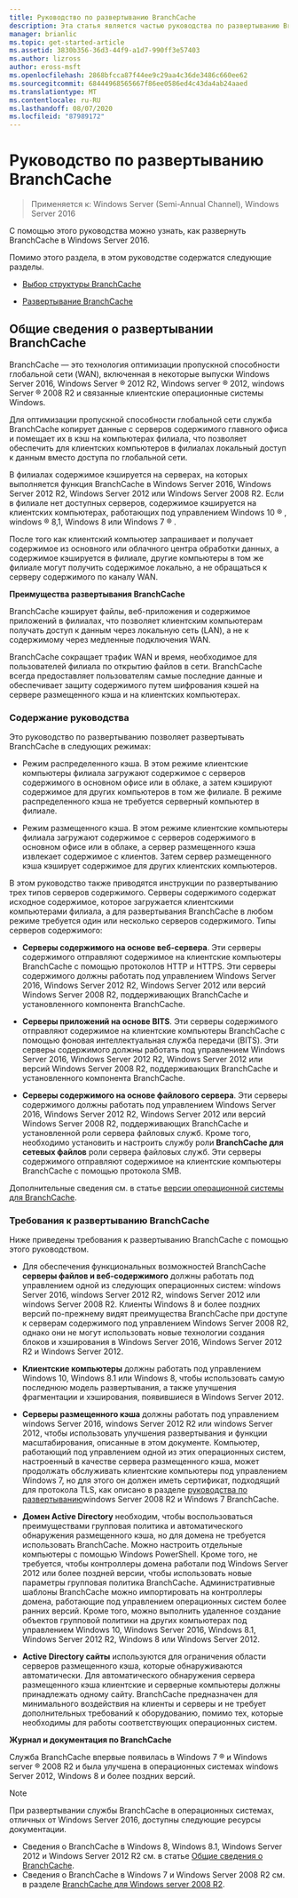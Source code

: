 ```yaml
---
title: Руководство по развертыванию BranchCache
description: Эта статья является частью руководства по развертыванию BranchCache для Windows Server 2016, в котором показано, как развернуть BranchCache в распределенном и размещенном режимах кэша для оптимизации использования пропускной способности глобальной сети в филиалах.
manager: brianlic
ms.topic: get-started-article
ms.assetid: 3830b356-36d3-44f9-a1d7-990ff3e57403
ms.author: lizross
author: eross-msft
ms.openlocfilehash: 2868bfcca87f44ee9c29aa4c36de3486c660ee62
ms.sourcegitcommit: 68444968565667f86ee0586ed4c43da4ab24aaed
ms.translationtype: MT
ms.contentlocale: ru-RU
ms.lasthandoff: 08/07/2020
ms.locfileid: "87989172"
---
```

# <a name="branchcache-deployment-guide"></a>Руководство по развертыванию BranchCache

>Применяется к: Windows Server (Semi-Annual Channel), Windows Server 2016

С помощью этого руководства можно узнать, как развернуть BranchCache в Windows Server 2016.

Помимо этого раздела, в этом руководстве содержатся следующие разделы.

-   [Выбор структуры BranchCache](../../branchcache/plan/Choosing-a-BranchCache-Design.md)

-   [Развертывание BranchCache](../../branchcache/deploy/Deploy-BranchCache.md)

## <a name="branchcache-deployment-overview"></a>Общие сведения о развертывании BranchCache

BranchCache — это технология оптимизации пропускной способности глобальной сети (WAN), включенная в некоторые выпуски Windows Server 2016, Windows Server &reg; 2012 R2, Windows server &reg; 2012, windows Server &reg; 2008 R2 и связанные клиентские операционные системы Windows.

Для оптимизации пропускной способности глобальной сети служба BranchCache копирует данные с серверов содержимого главного офиса и помещает их в кэш на компьютерах филиала, что позволяет обеспечить для клиентских компьютеров в филиалах локальный доступ к данным вместо доступа по глобальной сети.

В филиалах содержимое кэшируется на серверах, на которых выполняется функция BranchCache в Windows Server 2016, Windows Server 2012 R2, Windows Server 2012 или Windows Server 2008 R2. Если в филиале нет доступных серверов, содержимое кэшируется на клиентских компьютерах, работающих под управлением Windows 10 &reg; , windows &reg; 8,1, Windows 8 или Windows 7 &reg; .

После того как клиентский компьютер запрашивает и получает содержимое из основного или облачного центра обработки данных, а содержимое кэшируется в филиале, другие компьютеры в том же филиале могут получить содержимое локально, а не обращаться к серверу содержимого по каналу WAN.

**Преимущества развертывания BranchCache**

BranchCache кэширует файлы, веб-приложения и содержимое приложений в филиалах, что позволяет клиентским компьютерам получать доступ к данным через локальную сеть (LAN), а не к содержимому через медленные подключения WAN.

BranchCache сокращает трафик WAN и время, необходимое для пользователей филиала по открытию файлов в сети.  BranchCache всегда предоставляет пользователям самые последние данные и обеспечивает защиту содержимого путем шифрования кэшей на сервере размещенного кэша и на клиентских компьютерах.

### <a name="what-this-guide-provides"></a>Содержание руководства
Это руководство по развертыванию позволяет развертывать BranchCache в следующих режимах:

-   Режим распределенного кэша. В этом режиме клиентские компьютеры филиала загружают содержимое с серверов содержимого в основном офисе или в облаке, а затем кэшируют содержимое для других компьютеров в том же филиале. В режиме распределенного кэша не требуется серверный компьютер в филиале.

-   Режим размещенного кэша. В этом режиме клиентские компьютеры филиала загружают содержимое с серверов содержимого в основном офисе или в облаке, а сервер размещенного кэша извлекает содержимое с клиентов. Затем сервер размещенного кэша кэширует содержимое для других клиентских компьютеров.

В этом руководство также приводятся инструкции по развертыванию трех типов серверов содержимого. Серверы содержимого содержат исходное содержимое, которое загружается клиентскими компьютерами филиала, а для развертывания BranchCache в любом режиме требуется один или несколько серверов содержимого. Типы серверов содержимого:

-   **Серверы содержимого на основе веб-сервера**. Эти серверы содержимого отправляют содержимое на клиентские компьютеры BranchCache с помощью протоколов HTTP и HTTPS. Эти серверы содержимого должны работать под управлением Windows Server 2016, Windows Server 2012 R2, Windows Server 2012 или версий Windows Server 2008 R2, поддерживающих BranchCache и установленного компонента BranchCache.

-   **Серверы приложений на основе BITS**. Эти серверы содержимого отправляют содержимое на клиентские компьютеры BranchCache с помощью фоновая интеллектуальная служба передачи (BITS). Эти серверы содержимого должны работать под управлением Windows Server 2016, Windows Server 2012 R2, Windows Server 2012 или версий Windows Server 2008 R2, поддерживающих BranchCache и установленного компонента BranchCache.

-   **Серверы содержимого на основе файлового сервера**. Эти серверы содержимого должны работать под управлением Windows Server 2016, Windows Server 2012 R2, Windows Server 2012 или версий Windows Server 2008 R2, поддерживающих BranchCache и установленной роли сервера файловых служб. Кроме того, необходимо установить и настроить службу роли **BranchCache для сетевых файлов** роли сервера файловых служб. Эти серверы содержимого отправляют содержимое на клиентские компьютеры BranchCache с помощью протокола SMB.

Дополнительные сведения см. в статье [версии операционной системы для BranchCache](../branchcache.md#bkmk_os).

### <a name="branchcache-deployment-requirements"></a>Требования к развертыванию BranchCache

Ниже приведены требования к развертыванию BranchCache с помощью этого руководством.

-   Для обеспечения функциональных возможностей BranchCache **серверы файлов и веб-содержимого** должны работать под управлением одной из следующих операционных систем: windows Server 2016, windows Server 2012 R2, windows Server 2012 или windows Server 2008 R2. Клиенты Windows 8 и более поздних версий по-прежнему видят преимущества BranchCache при доступе к серверам содержимого под управлением Windows Server 2008 R2, однако они не могут использовать новые технологии создания блоков и хэширования в Windows Server 2016, Windows Server 2012 R2 и Windows Server 2012.

-   **Клиентские компьютеры** должны работать под управлением Windows 10, Windows 8.1 или Windows 8, чтобы использовать самую последнюю модель развертывания, а также улучшения фрагментации и хэширования, появившиеся в Windows Server 2012.

-   **Серверы размещенного кэша** должны работать под управлением windows Server 2016, windows Server 2012 R2 или windows Server 2012, чтобы использовать улучшения развертывания и функции масштабирования, описанные в этом документе.  Компьютер, работающий под управлением одной из этих операционных систем, настроенный в качестве сервера размещенного кэша, может продолжать обслуживать клиентские компьютеры под управлением Windows 7, но для этого он должен иметь сертификат, подходящий для протокола TLS, как описано в разделе [руководства по развертыванию](/previous-versions/windows/it-pro/windows-server-2008-R2-and-2008/ee649232(v=ws.10))windows Server 2008 R2 и Windows 7 BranchCache.

-   **Домен Active Directory** необходим, чтобы воспользоваться преимуществами групповая политика и автоматического обнаружения размещенного кэша, но для домена не требуется использовать BranchCache.  Можно настроить отдельные компьютеры с помощью Windows PowerShell. Кроме того, не требуется, чтобы контроллеры домена работали под Windows Server 2012 или более поздней версии, чтобы использовать новые параметры групповая политика BranchCache. Административные шаблоны BranchCache можно импортировать на контроллеры домена, работающие под управлением операционных систем более ранних версий. Кроме того, можно выполнить удаленное создание объектов групповой политики на других компьютерах под управлением Windows 10, Windows Server 2016, Windows 8.1, Windows Server 2012 R2, Windows 8 или Windows Server 2012.

-   **Active Directory сайты** используются для ограничения области серверов размещенного кэша, которые обнаруживаются автоматически.  Для автоматического обнаружения сервера размещенного кэша клиентские и серверные компьютеры должны принадлежать одному сайту. BranchCache предназначен для минимального воздействия на клиенты и серверы и не требует дополнительных требований к оборудованию, помимо тех, которые необходимы для работы соответствующих операционных систем.

**Журнал и документация по BranchCache**

Служба BranchCache впервые появилась в Windows 7 &reg; и Windows server &reg; 2008 R2 и была улучшена в операционных системах windows Server 2012, Windows 8 и более поздних версий.

> [!NOTE]
> При развертывании службы BranchCache в операционных системах, отличных от Windows Server 2016, доступны следующие ресурсы документации.
>
> - Сведения о BranchCache в Windows 8, Windows 8.1, Windows Server 2012 и Windows Server 2012 R2 см. в статье [Общие сведения о BranchCache](/previous-versions/windows/it-pro/windows-server-2012-R2-and-2012/hh831696(v=ws.11)).
> - Сведения о BranchCache в Windows 7 и Windows Server 2008 R2 см. в разделе [BranchCache для Windows server 2008 R2](/previous-versions/windows/it-pro/windows-server-2008-R2-and-2008/dd996634(v=ws.10)).